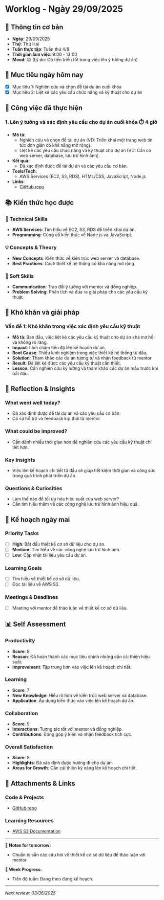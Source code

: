 # Worklog - Ngày 29/09/2025

## 📅 Thông tin cơ bản
- **Ngày**: 29/09/2025
- **Thứ**: Thứ Hai
- **Tuần thực tập**: Tuần thứ 4/8
- **Thời gian làm việc**: 9:00 - 13:00
- **Mood**: 😊 (Lý do: Có tiến triển tốt trong việc lên ý tưởng dự án)

## 🎯 Mục tiêu ngày hôm nay
- [x] Mục tiêu 1: Nghiên cứu và chọn đề tài dự án cuối khóa
- [x] Mục tiêu 2: Liệt kê các yêu cầu chức năng và kỹ thuật cho dự án

## 💼 Công việc đã thực hiện

### 1. Lên ý tưởng và xác định yêu cầu cho dự án cuối khóa ⏱️ 4 giờ
- **Mô tả**: 
  - Nghiên cứu và chọn đề tài dự án (VD: Triển khai một trang web tin tức đơn giản có khả năng mở rộng).
  - Liệt kê các yêu cầu chức năng và kỹ thuật cho dự án (VD: Cần có web server, database, lưu trữ hình ảnh).
- **Kết quả**: 
  - Đã xác định được đề tài dự án và các yêu cầu cơ bản.
- **Tools/Tech**: 
  - AWS Services (EC2, S3, RDS), HTML/CSS, JavaScript, Node.js
- **Links**: 
  - [GitHub repo](https://github.com/example/project)

## 📚 Kiến thức học được

### 🔧 Technical Skills
- **AWS Services**: Tìm hiểu về EC2, S3, RDS để triển khai dự án.
- **Programming**: Củng cố kiến thức về Node.js và JavaScript.

### 💡 Concepts & Theory
- **New Concepts**: Kiến thức về kiến trúc web server và database.
- **Best Practices**: Cách thiết kế hệ thống có khả năng mở rộng.

### 🤝 Soft Skills
- **Communication**: Trao đổi ý tưởng với mentor và đồng nghiệp.
- **Problem Solving**: Phân tích và đưa ra giải pháp cho các yêu cầu kỹ thuật.

## 🚧 Khó khăn và giải pháp

### Vấn đề 1: Khó khăn trong việc xác định yêu cầu kỹ thuật
- **Mô tả**: Ban đầu, việc liệt kê các yêu cầu kỹ thuật cho dự án khá mơ hồ và không rõ ràng.
- **Impact**: Làm chậm tiến độ lên kế hoạch dự án.
- **Root Cause**: Thiếu kinh nghiệm trong việc thiết kế hệ thống từ đầu.
- **Solution**: Tham khảo các dự án tương tự và nhận feedback từ mentor.
- **Result**: Đã liệt kê được các yêu cầu kỹ thuật cần thiết.
- **Lesson**: Cần nghiên cứu kỹ lưỡng và tham khảo các dự án mẫu trước khi bắt đầu.

## 🤔 Reflection & Insights

### What went well today?
- Đã xác định được đề tài dự án và các yêu cầu cơ bản.
- Có sự hỗ trợ và feedback kịp thời từ mentor.

### What could be improved?
- Cần dành nhiều thời gian hơn để nghiên cứu các yêu cầu kỹ thuật chi tiết hơn.

### Key Insights
- Việc lên kế hoạch chi tiết từ đầu sẽ giúp tiết kiệm thời gian và công sức trong quá trình phát triển dự án.

### Questions & Curiosities
- Làm thế nào để tối ưu hóa hiệu suất của web server?
- Cần tìm hiểu thêm về các công nghệ lưu trữ hình ảnh hiệu quả.

## 📅 Kế hoạch ngày mai

### Priority Tasks
- [ ] **High**: Bắt đầu thiết kế cơ sở dữ liệu cho dự án.
- [ ] **Medium**: Tìm hiểu về các công nghệ lưu trữ hình ảnh.
- [ ] **Low**: Cập nhật tài liệu yêu cầu dự án.

### Learning Goals
- [ ] Tìm hiểu về thiết kế cơ sở dữ liệu.
- [ ] Đọc tài liệu về AWS S3.

### Meetings & Deadlines
- [ ] Meeting với mentor để thảo luận về thiết kế cơ sở dữ liệu.

## 📊 Self Assessment

### Productivity
- **Score**: 8
- **Reason**: Đã hoàn thành các mục tiêu chính nhưng cần cải thiện hiệu suất.
- **Improvement**: Tập trung hơn vào việc lên kế hoạch chi tiết.

### Learning
- **Score**: 7
- **New Knowledge**: Hiểu rõ hơn về kiến trúc web server và database.
- **Application**: Áp dụng kiến thức vào việc lên kế hoạch dự án.

### Collaboration
- **Score**: 9
- **Interactions**: Tương tác tốt với mentor và đồng nghiệp.
- **Contributions**: Đóng góp ý kiến và nhận feedback tích cực.

### Overall Satisfaction
- **Score**: 8
- **Highlights**: Đã xác định được hướng đi cho dự án.
- **Areas for Growth**: Cần cải thiện kỹ năng lên kế hoạch chi tiết.

## 📎 Attachments & Links

### Code & Projects
- [GitHub repo](https://github.com/example/project)

### Learning Resources
- [AWS S3 Documentation](https://aws.amazon.com/s3/)

---

**📝 Notes for tomorrow:**
- Chuẩn bị sẵn các câu hỏi về thiết kế cơ sở dữ liệu để thảo luận với mentor.

**🎯 Week Progress:**
- Tiến độ tuần: Đang theo đúng kế hoạch.

---
*Next review: 03/06/2025*
